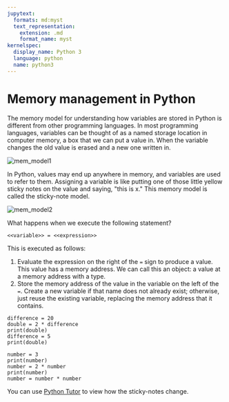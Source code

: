 ```yaml
---
jupytext:
  formats: md:myst
  text_representation:
    extension: .md
    format_name: myst
kernelspec:
  display_name: Python 3
  language: python
  name: python3
---
```

 
# Memory management in Python
The memory model for understanding how variables are stored in Python is different from other programming languages. In most programming languages, variables can be thought of as a named storage location in computer memory, a box that we can put a value in. When the variable changes the old value is erased and a new one written in. 

![mem_model1](./mem_model1.png)

In Python, values may end up anywhere in memory, and variables are used to refer to them. Assigning a variable is like putting one of those little yellow sticky notes on the value and saying, "this is x." This memory model is called the sticky-note model. 

![mem_model2](./mem_model2.png)

What happens when we execute the following statement?

```
<<variable>> = <<expression>>
```

This is executed as follows:
1. Evaluate the expression on the right of the `=` sign to produce a value. This value has a memory address. We can call this an object: a value at a memory address with a type. 
2. Store the memory address of the value in the variable on the left of the `=`. Create a new variable if that name does not already exist; otherwise, just reuse the existing variable, replacing the memory address that it contains.

```{code-cell} ipython3
difference = 20
double = 2 * difference
print(double)
difference = 5
print(double)
```

```{code-cell} ipython3
number = 3
print(number)
number = 2 * number
print(number)
number = number * number
```

You can use [Python Tutor](https://pythontutor.com/) to view how the sticky-notes change. 